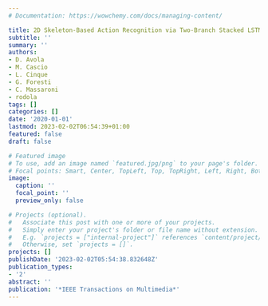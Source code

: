 ```yaml
---
# Documentation: https://wowchemy.com/docs/managing-content/

title: 2D Skeleton-Based Action Recognition via Two-Branch Stacked LSTM-RNNs
subtitle: ''
summary: ''
authors:
- D. Avola
- M. Cascio
- L. Cinque
- G. Foresti
- C. Massaroni
- rodola
tags: []
categories: []
date: '2020-01-01'
lastmod: 2023-02-02T06:54:39+01:00
featured: false
draft: false

# Featured image
# To use, add an image named `featured.jpg/png` to your page's folder.
# Focal points: Smart, Center, TopLeft, Top, TopRight, Left, Right, BottomLeft, Bottom, BottomRight.
image:
  caption: ''
  focal_point: ''
  preview_only: false

# Projects (optional).
#   Associate this post with one or more of your projects.
#   Simply enter your project's folder or file name without extension.
#   E.g. `projects = ["internal-project"]` references `content/project/deep-learning/index.md`.
#   Otherwise, set `projects = []`.
projects: []
publishDate: '2023-02-02T05:54:38.832648Z'
publication_types:
- '2'
abstract: ''
publication: '*IEEE Transactions on Multimedia*'
---
```

